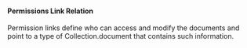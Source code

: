 #### Permissions Link Relation

Permission links define who can access and modify the documents and point to a type of Collection.document that contains such information.
